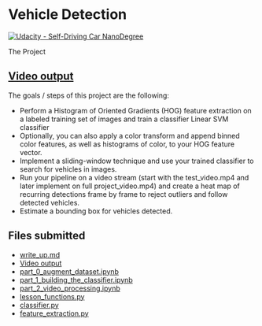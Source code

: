 # Vehicle Detection
[![Udacity - Self-Driving Car NanoDegree](https://s3.amazonaws.com/udacity-sdc/github/shield-carnd.svg)](http://www.udacity.com/drive)

The Project

[Video output](https://youtu.be/EtS9RD13cXU)
---

The goals / steps of this project are the following:

* Perform a Histogram of Oriented Gradients (HOG) feature extraction on a labeled training set of images and train a classifier Linear SVM classifier
* Optionally, you can also apply a color transform and append binned color features, as well as histograms of color, to your HOG feature vector. 
* Implement a sliding-window technique and use your trained classifier to search for vehicles in images.
* Run your pipeline on a video stream (start with the test_video.mp4 and later implement on full project_video.mp4) and create a heat map of recurring detections frame by frame to reject outliers and follow detected vehicles.
* Estimate a bounding box for vehicles detected.

Files submitted
--
* [write_up.md](write_up.md)
* [Video output](https://youtu.be/EtS9RD13cXU)
* [part_0_augment_dataset.ipynb](part_0_augment_dataset.ipynb)
* [part_1_building_the_classifier.ipynb](part_1_building_the_classifier.ipynb)
* [part_2_video_processing.ipynb](part_2_video_processing.ipynb)
* [lesson_functions.py](lesson_functions.py)
* [classifier.py](classifier.py)
* [feature_extraction.py](feature_extraction.py)